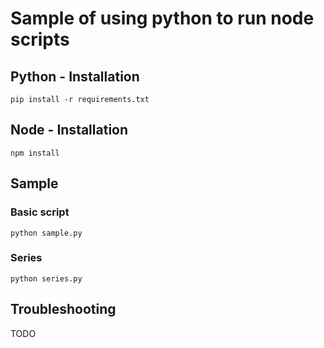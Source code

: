 # Sample of using python to run node scripts

## Python - Installation

    pip install -r requirements.txt

## Node - Installation

    npm install

## Sample

### Basic script

    python sample.py

### Series

    python series.py

## Troubleshooting
TODO
